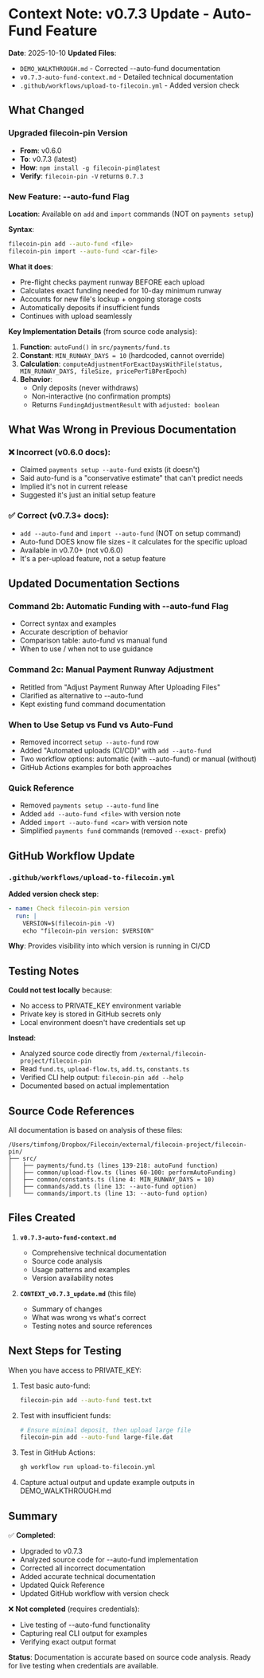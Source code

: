 # Context Note: v0.7.3 Update - Auto-Fund Feature

**Date**: 2025-10-10
**Updated Files**:
- `DEMO_WALKTHROUGH.md` - Corrected --auto-fund documentation
- `v0.7.3-auto-fund-context.md` - Detailed technical documentation
- `.github/workflows/upload-to-filecoin.yml` - Added version check

## What Changed

### Upgraded filecoin-pin Version
- **From**: v0.6.0
- **To**: v0.7.3 (latest)
- **How**: `npm install -g filecoin-pin@latest`
- **Verify**: `filecoin-pin -V` returns `0.7.3`

### New Feature: --auto-fund Flag

**Location**: Available on `add` and `import` commands (NOT on `payments setup`)

**Syntax**:
```bash
filecoin-pin add --auto-fund <file>
filecoin-pin import --auto-fund <car-file>
```

**What it does**:
- Pre-flight checks payment runway BEFORE each upload
- Calculates exact funding needed for 10-day minimum runway
- Accounts for new file's lockup + ongoing storage costs
- Automatically deposits if insufficient funds
- Continues with upload seamlessly

**Key Implementation Details** (from source code analysis):

1. **Function**: `autoFund()` in `src/payments/fund.ts`
2. **Constant**: `MIN_RUNWAY_DAYS = 10` (hardcoded, cannot override)
3. **Calculation**: `computeAdjustmentForExactDaysWithFile(status, MIN_RUNWAY_DAYS, fileSize, pricePerTiBPerEpoch)`
4. **Behavior**:
   - Only deposits (never withdraws)
   - Non-interactive (no confirmation prompts)
   - Returns `FundingAdjustmentResult` with `adjusted: boolean`

## What Was Wrong in Previous Documentation

### ❌ Incorrect (v0.6.0 docs):
- Claimed `payments setup --auto-fund` exists (it doesn't)
- Said auto-fund is a "conservative estimate" that can't predict needs
- Implied it's not in current release
- Suggested it's just an initial setup feature

### ✅ Correct (v0.7.3+ docs):
- `add --auto-fund` and `import --auto-fund` (NOT on setup command)
- Auto-fund DOES know file sizes - it calculates for the specific upload
- Available in v0.7.0+ (not v0.6.0)
- It's a per-upload feature, not a setup feature

## Updated Documentation Sections

### Command 2b: Automatic Funding with --auto-fund Flag
- Correct syntax and examples
- Accurate description of behavior
- Comparison table: auto-fund vs manual fund
- When to use / when not to use guidance

### Command 2c: Manual Payment Runway Adjustment
- Retitled from "Adjust Payment Runway After Uploading Files"
- Clarified as alternative to --auto-fund
- Kept existing fund command documentation

### When to Use Setup vs Fund vs Auto-Fund
- Removed incorrect `setup --auto-fund` row
- Added "Automated uploads (CI/CD)" with `add --auto-fund`
- Two workflow options: automatic (with --auto-fund) or manual (without)
- GitHub Actions examples for both approaches

### Quick Reference
- Removed `payments setup --auto-fund` line
- Added `add --auto-fund <file>` with version note
- Added `import --auto-fund <car>` with version note
- Simplified `payments fund` commands (removed `--exact-` prefix)

## GitHub Workflow Update

### `.github/workflows/upload-to-filecoin.yml`

**Added version check step**:
```yaml
- name: Check filecoin-pin version
  run: |
    VERSION=$(filecoin-pin -V)
    echo "filecoin-pin version: $VERSION"
```

**Why**: Provides visibility into which version is running in CI/CD

## Testing Notes

**Could not test locally** because:
- No access to PRIVATE_KEY environment variable
- Private key is stored in GitHub secrets only
- Local environment doesn't have credentials set up

**Instead**:
- Analyzed source code directly from `/external/filecoin-project/filecoin-pin`
- Read `fund.ts`, `upload-flow.ts`, `add.ts`, `constants.ts`
- Verified CLI help output: `filecoin-pin add --help`
- Documented based on actual implementation

## Source Code References

All documentation is based on analysis of these files:

```
/Users/timfong/Dropbox/Filecoin/external/filecoin-project/filecoin-pin/
├── src/
│   ├── payments/fund.ts (lines 139-218: autoFund function)
│   ├── common/upload-flow.ts (lines 60-100: performAutoFunding)
│   ├── common/constants.ts (line 4: MIN_RUNWAY_DAYS = 10)
│   ├── commands/add.ts (line 13: --auto-fund option)
│   └── commands/import.ts (line 13: --auto-fund option)
```

## Files Created

1. **`v0.7.3-auto-fund-context.md`**
   - Comprehensive technical documentation
   - Source code analysis
   - Usage patterns and examples
   - Version availability notes

2. **`CONTEXT_v0.7.3_update.md`** (this file)
   - Summary of changes
   - What was wrong vs what's correct
   - Testing notes and source references

## Next Steps for Testing

When you have access to PRIVATE_KEY:

1. Test basic auto-fund:
   ```bash
   filecoin-pin add --auto-fund test.txt
   ```

2. Test with insufficient funds:
   ```bash
   # Ensure minimal deposit, then upload large file
   filecoin-pin add --auto-fund large-file.dat
   ```

3. Test in GitHub Actions:
   ```bash
   gh workflow run upload-to-filecoin.yml
   ```

4. Capture actual output and update example outputs in DEMO_WALKTHROUGH.md

## Summary

✅ **Completed**:
- Upgraded to v0.7.3
- Analyzed source code for --auto-fund implementation
- Corrected all incorrect documentation
- Added accurate technical documentation
- Updated Quick Reference
- Updated GitHub workflow with version check

❌ **Not completed** (requires credentials):
- Live testing of --auto-fund functionality
- Capturing real CLI output for examples
- Verifying exact output format

**Status**: Documentation is accurate based on source code analysis. Ready for live testing when credentials are available.
